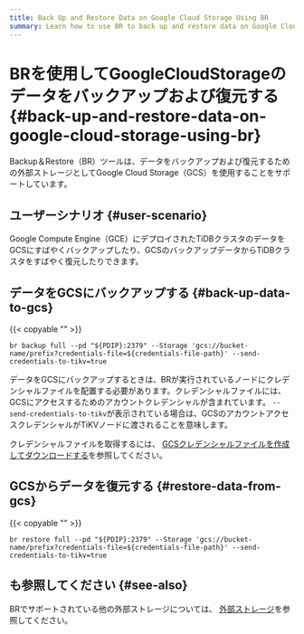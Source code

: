 ```yaml
---
title: Back Up and Restore Data on Google Cloud Storage Using BR
summary: Learn how to use BR to back up and restore data on Google Cloud Storage.
---
```


# BRを使用してGoogleCloudStorageのデータをバックアップおよび復元する {#back-up-and-restore-data-on-google-cloud-storage-using-br}

Backup＆Restore（BR）ツールは、データをバックアップおよび復元するための外部ストレージとしてGoogle Cloud Storage（GCS）を使用することをサポートしています。

## ユーザーシナリオ {#user-scenario}

Google Compute Engine（GCE）にデプロイされたTiDBクラスタのデータをGCSにすばやくバックアップしたり、GCSのバックアップデータからTiDBクラスタをすばやく復元したりできます。

## データをGCSにバックアップする {#back-up-data-to-gcs}

{{< copyable "" >}}

```shell
br backup full --pd "${PDIP}:2379" --Storage 'gcs://bucket-name/prefix?credentials-file=${credentials-file-path}' --send-credentials-to-tikv=true
```

データをGCSにバックアップするときは、BRが実行されているノードにクレデンシャルファイルを配置する必要があります。クレデンシャルファイルには、GCSにアクセスするためのアカウントクレデンシャルが含まれています。 `--send-credentials-to-tikv`が表示されている場合は、GCSのアカウントアクセスクレデンシャルがTiKVノードに渡されることを意味します。

クレデンシャルファイルを取得するには、 [GCSクレデンシャルファイルを作成してダウンロードする](https://access.redhat.com/documentation/en-us/red_hat_openstack_platform/13/html/google_cloud_backup_guide/creds)を参照してください。

## GCSからデータを復元する {#restore-data-from-gcs}

{{< copyable "" >}}

```shell
br restore full --pd "${PDIP}:2379" --Storage 'gcs://bucket-name/prefix?credentials-file=${credentials-file-path}' --send-credentials-to-tikv=true
```

## も参照してください {#see-also}

BRでサポートされている他の外部ストレージについては、 [外部ストレージ](/br/backup-and-restore-storages.md)を参照してください。
